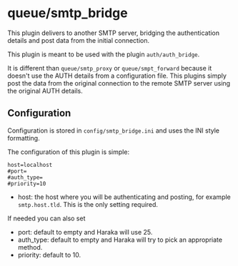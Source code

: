 queue/smtp\_bridge
===============

This plugin delivers to another SMTP server, bridging the authentication
details and post data from the initial connection.

This plugin is meant to be used with the plugin `auth/auth_bridge`.

It is different than `queue/smtp_proxy` or `queue/smpt_forward` because
it doesn't use the AUTH details from a configuration file. This plugins
simply post the data from the original connection to the remote SMTP server
using the original AUTH details.

Configuration
-------------

Configuration is stored in `config/smtp_bridge.ini` and uses the INI
style formatting.

The configuration of this plugin is simple:

    host=localhost
    #port=
    #auth_type=
    #priority=10

* host: the host where you will be authenticating and posting,
for example `smtp.host.tld`. This is the only setting required.

If needed you can also set

* port: default to empty and Haraka will use 25.
* auth_type: default to empty and Haraka will try to pick an appropriate method.
* priority: default to 10.

